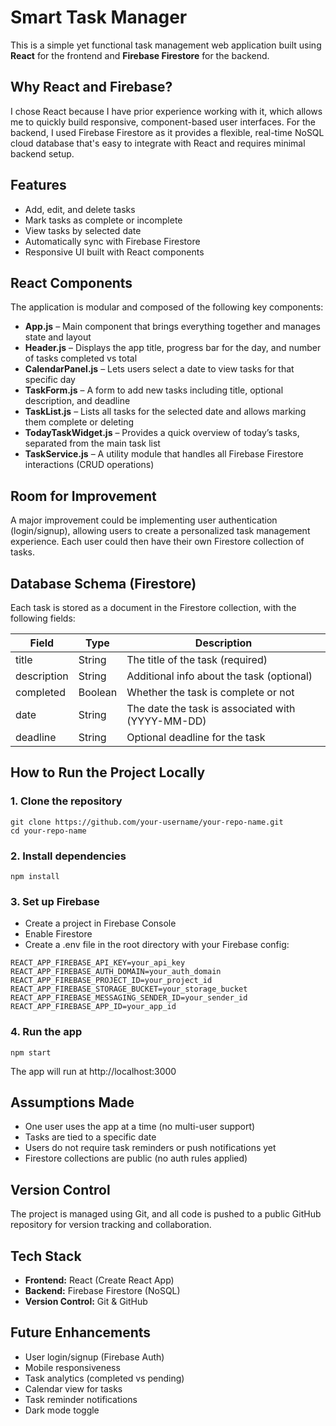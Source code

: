 # Smart Task Manager

This is a simple yet functional task management web application built using **React** for the frontend and **Firebase Firestore** for the backend.

## Why React and Firebase?

I chose React because I have prior experience working with it, which allows me to quickly build responsive, component-based user interfaces. For the backend, I used Firebase Firestore as it provides a flexible, real-time NoSQL cloud database that's easy to integrate with React and requires minimal backend setup.

## Features

- Add, edit, and delete tasks  
- Mark tasks as complete or incomplete  
- View tasks by selected date  
- Automatically sync with Firebase Firestore  
- Responsive UI built with React components

## React Components

The application is modular and composed of the following key components:

- **App.js** – Main component that brings everything together and manages state and layout  
- **Header.js** – Displays the app title, progress bar for the day, and number of tasks completed vs total  
- **CalendarPanel.js** – Lets users select a date to view tasks for that specific day  
- **TaskForm.js** – A form to add new tasks including title, optional description, and deadline  
- **TaskList.js** – Lists all tasks for the selected date and allows marking them complete or deleting  
- **TodayTaskWidget.js** – Provides a quick overview of today’s tasks, separated from the main task list  
- **TaskService.js** – A utility module that handles all Firebase Firestore interactions (CRUD operations)

## Room for Improvement

A major improvement could be implementing user authentication (login/signup), allowing users to create a personalized task management experience. Each user could then have their own Firestore collection of tasks.

## Database Schema (Firestore)

Each task is stored as a document in the Firestore collection, with the following fields:

| Field       | Type    | Description                                          |
|-------------|---------|------------------------------------------------------|
| title       | String  | The title of the task (required)                     |
| description | String  | Additional info about the task (optional)           |
| completed   | Boolean | Whether the task is complete or not                 |
| date        | String  | The date the task is associated with (YYYY-MM-DD)   |
| deadline    | String  | Optional deadline for the task                      |

## How to Run the Project Locally

### 1. Clone the repository

```
git clone https://github.com/your-username/your-repo-name.git
cd your-repo-name
```

### 2. Install dependencies
```
npm install
```
### 3. Set up Firebase

- Create a project in Firebase Console
- Enable Firestore
- Create a .env file in the root directory with your Firebase config:

```
REACT_APP_FIREBASE_API_KEY=your_api_key
REACT_APP_FIREBASE_AUTH_DOMAIN=your_auth_domain
REACT_APP_FIREBASE_PROJECT_ID=your_project_id
REACT_APP_FIREBASE_STORAGE_BUCKET=your_storage_bucket
REACT_APP_FIREBASE_MESSAGING_SENDER_ID=your_sender_id
REACT_APP_FIREBASE_APP_ID=your_app_id
```
### 4. Run the app
```
npm start
```
The app will run at http://localhost:3000
## Assumptions Made

- One user uses the app at a time (no multi-user support)
- Tasks are tied to a specific date
- Users do not require task reminders or push notifications yet
- Firestore collections are public (no auth rules applied)

## Version Control

The project is managed using Git, and all code is pushed to a public GitHub repository for version tracking and collaboration.

## Tech Stack

- **Frontend:** React (Create React App)  
- **Backend:** Firebase Firestore (NoSQL)  
- **Version Control:** Git & GitHub

## Future Enhancements

- User login/signup (Firebase Auth)  
- Mobile responsiveness  
- Task analytics (completed vs pending)  
- Calendar view for tasks  
- Task reminder notifications  
- Dark mode toggle
